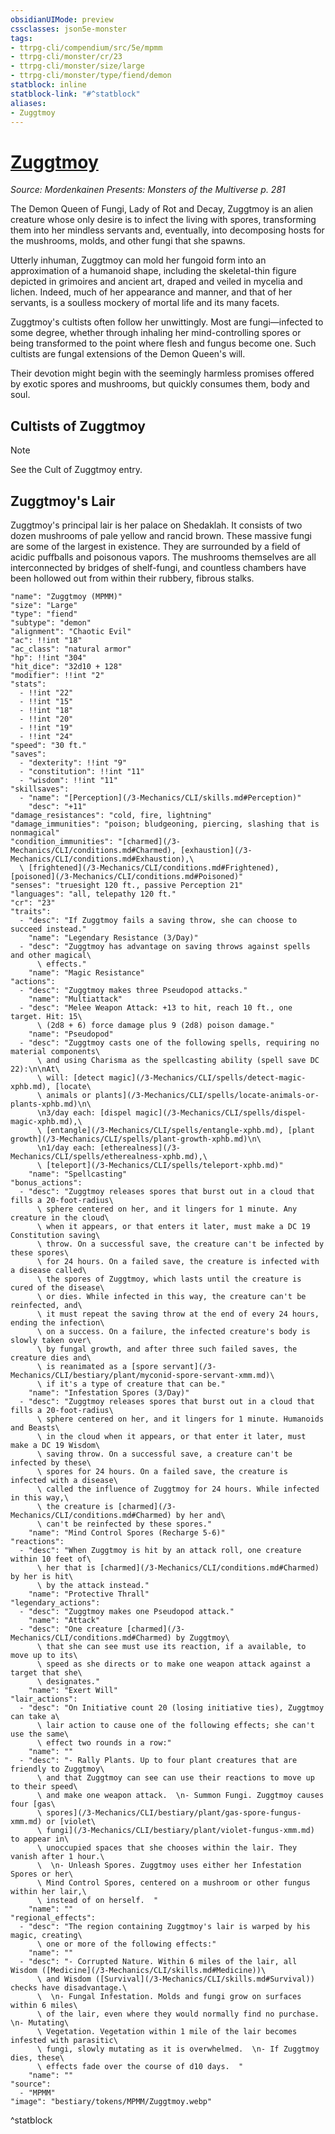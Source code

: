 ```yaml
---
obsidianUIMode: preview
cssclasses: json5e-monster
tags:
- ttrpg-cli/compendium/src/5e/mpmm
- ttrpg-cli/monster/cr/23
- ttrpg-cli/monster/size/large
- ttrpg-cli/monster/type/fiend/demon
statblock: inline
statblock-link: "#^statblock"
aliases:
- Zuggtmoy
---
```

# [Zuggtmoy](3-Mechanics\CLI\bestiary\npc/zuggtmoy-mpmm.md)
*Source: Mordenkainen Presents: Monsters of the Multiverse p. 281*  

The Demon Queen of Fungi, Lady of Rot and Decay, Zuggtmoy is an alien creature whose only desire is to infect the living with spores, transforming them into her mindless servants and, eventually, into decomposing hosts for the mushrooms, molds, and other fungi that she spawns.

Utterly inhuman, Zuggtmoy can mold her fungoid form into an approximation of a humanoid shape, including the skeletal-thin figure depicted in grimoires and ancient art, draped and veiled in mycelia and lichen. Indeed, much of her appearance and manner, and that of her servants, is a soulless mockery of mortal life and its many facets.

Zuggtmoy's cultists often follow her unwittingly. Most are fungi—infected to some degree, whether through inhaling her mind-controlling spores or being transformed to the point where flesh and fungus become one. Such cultists are fungal extensions of the Demon Queen's will.

Their devotion might begin with the seemingly harmless promises offered by exotic spores and mushrooms, but quickly consumes them, body and soul.

## Cultists of Zuggtmoy

> [!note]
> See the Cult of Zuggtmoy entry.

## Zuggtmoy's Lair

Zuggtmoy's principal lair is her palace on Shedaklah. It consists of two dozen mushrooms of pale yellow and rancid brown. These massive fungi are some of the largest in existence. They are surrounded by a field of acidic puffballs and poisonous vapors. The mushrooms themselves are all interconnected by bridges of shelf-fungi, and countless chambers have been hollowed out from within their rubbery, fibrous stalks.

```statblock
"name": "Zuggtmoy (MPMM)"
"size": "Large"
"type": "fiend"
"subtype": "demon"
"alignment": "Chaotic Evil"
"ac": !!int "18"
"ac_class": "natural armor"
"hp": !!int "304"
"hit_dice": "32d10 + 128"
"modifier": !!int "2"
"stats":
  - !!int "22"
  - !!int "15"
  - !!int "18"
  - !!int "20"
  - !!int "19"
  - !!int "24"
"speed": "30 ft."
"saves":
  - "dexterity": !!int "9"
  - "constitution": !!int "11"
  - "wisdom": !!int "11"
"skillsaves":
  - "name": "[Perception](/3-Mechanics/CLI/skills.md#Perception)"
    "desc": "+11"
"damage_resistances": "cold, fire, lightning"
"damage_immunities": "poison; bludgeoning, piercing, slashing that is nonmagical"
"condition_immunities": "[charmed](/3-Mechanics/CLI/conditions.md#Charmed), [exhaustion](/3-Mechanics/CLI/conditions.md#Exhaustion),\
  \ [frightened](/3-Mechanics/CLI/conditions.md#Frightened), [poisoned](/3-Mechanics/CLI/conditions.md#Poisoned)"
"senses": "truesight 120 ft., passive Perception 21"
"languages": "all, telepathy 120 ft."
"cr": "23"
"traits":
  - "desc": "If Zuggtmoy fails a saving throw, she can choose to succeed instead."
    "name": "Legendary Resistance (3/Day)"
  - "desc": "Zuggtmoy has advantage on saving throws against spells and other magical\
      \ effects."
    "name": "Magic Resistance"
"actions":
  - "desc": "Zuggtmoy makes three Pseudopod attacks."
    "name": "Multiattack"
  - "desc": "Melee Weapon Attack: +13 to hit, reach 10 ft., one target. Hit: 15\
      \ (2d8 + 6) force damage plus 9 (2d8) poison damage."
    "name": "Pseudopod"
  - "desc": "Zuggtmoy casts one of the following spells, requiring no material components\
      \ and using Charisma as the spellcasting ability (spell save DC 22):\n\nAt\
      \ will: [detect magic](/3-Mechanics/CLI/spells/detect-magic-xphb.md), [locate\
      \ animals or plants](/3-Mechanics/CLI/spells/locate-animals-or-plants-xphb.md)\n\
      \n3/day each: [dispel magic](/3-Mechanics/CLI/spells/dispel-magic-xphb.md),\
      \ [entangle](/3-Mechanics/CLI/spells/entangle-xphb.md), [plant growth](/3-Mechanics/CLI/spells/plant-growth-xphb.md)\n\
      \n1/day each: [etherealness](/3-Mechanics/CLI/spells/etherealness-xphb.md),\
      \ [teleport](/3-Mechanics/CLI/spells/teleport-xphb.md)"
    "name": "Spellcasting"
"bonus_actions":
  - "desc": "Zuggtmoy releases spores that burst out in a cloud that fills a 20-foot-radius\
      \ sphere centered on her, and it lingers for 1 minute. Any creature in the cloud\
      \ when it appears, or that enters it later, must make a DC 19 Constitution saving\
      \ throw. On a successful save, the creature can't be infected by these spores\
      \ for 24 hours. On a failed save, the creature is infected with a disease called\
      \ the spores of Zuggtmoy, which lasts until the creature is cured of the disease\
      \ or dies. While infected in this way, the creature can't be reinfected, and\
      \ it must repeat the saving throw at the end of every 24 hours, ending the infection\
      \ on a success. On a failure, the infected creature's body is slowly taken over\
      \ by fungal growth, and after three such failed saves, the creature dies and\
      \ is reanimated as a [spore servant](/3-Mechanics/CLI/bestiary/plant/myconid-spore-servant-xmm.md)\
      \ if it's a type of creature that can be."
    "name": "Infestation Spores (3/Day)"
  - "desc": "Zuggtmoy releases spores that burst out in a cloud that fills a 20-foot-radius\
      \ sphere centered on her, and it lingers for 1 minute. Humanoids and Beasts\
      \ in the cloud when it appears, or that enter it later, must make a DC 19 Wisdom\
      \ saving throw. On a successful save, a creature can't be infected by these\
      \ spores for 24 hours. On a failed save, the creature is infected with a disease\
      \ called the influence of Zuggtmoy for 24 hours. While infected in this way,\
      \ the creature is [charmed](/3-Mechanics/CLI/conditions.md#Charmed) by her and\
      \ can't be reinfected by these spores."
    "name": "Mind Control Spores (Recharge 5-6)"
"reactions":
  - "desc": "When Zuggtmoy is hit by an attack roll, one creature within 10 feet of\
      \ her that is [charmed](/3-Mechanics/CLI/conditions.md#Charmed) by her is hit\
      \ by the attack instead."
    "name": "Protective Thrall"
"legendary_actions":
  - "desc": "Zuggtmoy makes one Pseudopod attack."
    "name": "Attack"
  - "desc": "One creature [charmed](/3-Mechanics/CLI/conditions.md#Charmed) by Zuggtmoy\
      \ that she can see must use its reaction, if a available, to move up to its\
      \ speed as she directs or to make one weapon attack against a target that she\
      \ designates."
    "name": "Exert Will"
"lair_actions":
  - "desc": "On Initiative count 20 (losing initiative ties), Zuggtmoy can take a\
      \ lair action to cause one of the following effects; she can't use the same\
      \ effect two rounds in a row:"
    "name": ""
  - "desc": "- Rally Plants. Up to four plant creatures that are friendly to Zuggtmoy\
      \ and that Zuggtmoy can see can use their reactions to move up to their speed\
      \ and make one weapon attack.  \n- Summon Fungi. Zuggtmoy causes four [gas\
      \ spores](/3-Mechanics/CLI/bestiary/plant/gas-spore-fungus-xmm.md) or [violet\
      \ fungi](/3-Mechanics/CLI/bestiary/plant/violet-fungus-xmm.md) to appear in\
      \ unoccupied spaces that she chooses within the lair. They vanish after 1 hour.\
      \  \n- Unleash Spores. Zuggtmoy uses either her Infestation Spores or her\
      \ Mind Control Spores, centered on a mushroom or other fungus within her lair,\
      \ instead of on herself.  "
    "name": ""
"regional_effects":
  - "desc": "The region containing Zuggtmoy's lair is warped by his magic, creating\
      \ one or more of the following effects:"
    "name": ""
  - "desc": "- Corrupted Nature. Within 6 miles of the lair, all Wisdom ([Medicine](/3-Mechanics/CLI/skills.md#Medicine))\
      \ and Wisdom ([Survival](/3-Mechanics/CLI/skills.md#Survival)) checks have disadvantage.\
      \  \n- Fungal Infestation. Molds and fungi grow on surfaces within 6 miles\
      \ of the lair, even where they would normally find no purchase.  \n- Mutating\
      \ Vegetation. Vegetation within 1 mile of the lair becomes infested with parasitic\
      \ fungi, slowly mutating as it is overwhelmed.  \n- If Zuggtmoy dies, these\
      \ effects fade over the course of d10 days.  "
    "name": ""
"source":
  - "MPMM"
"image": "bestiary/tokens/MPMM/Zuggtmoy.webp"
```
^statblock